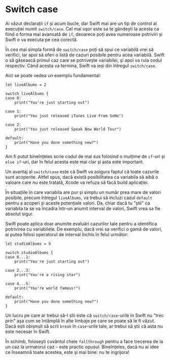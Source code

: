 # Switch case

Ai văzut declarații `if` și acum bucle, dar Swift mai are un tip de control al execuției numit `switch/case`. Cel mai ușor este sa te gândești la acesta ca fiind o forma mai avansată de `if`, deoarece poți avea numeroase potriviri și Swift o va executa pe cea corectă. 

În cea mai simpla formă de `switch/case` poți să spui ce variabilă vrei să verifici, iar apoi să oferi o listă de cazuri posibile pentru acea variabilă. Swift o să găsească primul caz care se potrivește variabilei, și apoi va rula codul respectiv. Când acesta va termina, Swift va ieși din întregul `switch/case`.

Aici se poate vedea un exemplu fundamental:

    let liveAlbums = 2

    switch liveAlbums {
    case 0:
        print("You're just starting out")

    case 1:
        print("You just released iTunes Live From SoHo")

    case 2:
        print("You just released Speak Now World Tour")

    default:
        print("Have you done something new?")
    }

Am fi putut bineînțeles scrie codul de mai sus folosind o mulțime de `if`-uri și `else if`-uri, dar în felul acesta este mai clar și asta este important.

Un avantaj al `switch/case` este că Swift va asigura faptul că toate cazurile sunt acoperite. Altfel spus, dacă există posibilitatea ca variabila să aibă o valoare care nu este tratată, Xcode va refuza să facă build aplicației. 

În situațiile în care variabila are pur și simplu un număr prea mare de valori posibile, precum întregul `liveAlbums`, va trebui să incluzi cazul `default` pentru a acoperi și aceste potențiale valori. Da, chiar dacă tu "știi" ca variabila ta se va încadra într-un anumit interval de valori, Swift vrea sa fie absolut sigur.

Swift poate aplica doar anumite evaluări cazurilor tale pentru a identifica potrivirea cu variabilele. De exemplu, dacă vrei sa verifici o gamă de valori, ai putea folosi operatorul de interval închis în felul următor:

    let studioAlbums = 5

    switch studioAlbums {
    case 0...1:
        print("You're just starting out")

    case 2...3:
        print("You're a rising star")

    case 4...5:
        print("You're world famous!")

    default:
        print("Have you done something new?")
    }

Un lucru pe care ar trebui să-l știi este că `switch/case`-urile în Swift nu "trec prin" așa cum se întâmplă în alte limbaje pe care se poate să le fi văzut. Dacă ești obișnuit să scrii `break` în `case`-urile tale, ar trebui să știi că asta nu este necesar în Swift. 

În schimb, folosești cuvântul cheie `fallthrough` pentru a face trecerea de la un caz la urmatorul caz – este practic opusul. Bineînțeles, dacă nu ai idee ce înseamnă toate acestea, este și mai bine: nu te ingrijora!
